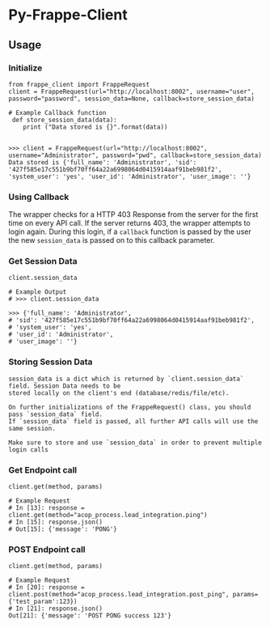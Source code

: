 # Py-Frappe-Client


## Usage

### Initialize
```
from frappe_client import FrappeRequest
client = FrappeRequest(url="http://localhost:8002", username="user", password="password", session_data=None, callback=store_session_data)

# Example Callback function
 def store_session_data(data):
    print ("Data stored is {}".format(data))


>>> client = FrappeRequest(url="http://localhost:8002", username="Administrator", password="pwd", callback=store_session_data)
Data stored is {'full_name': 'Administrator', 'sid': '427f585e17c551b9bf70ff64a22a6998064d0415914aaf91beb981f2', 'system_user': 'yes', 'user_id': 'Administrator', 'user_image': ''}

```

### Using Callback
The wrapper checks for a HTTP 403 Response from the server for the first time on every API call. If the server
returns 403, the wrapper attempts to login again. During this login, if a `callback` function is passed by the user
the new `session_data` is passed on to this callback parameter.  

### Get Session Data
```
client.session_data

# Example Output
# >>> client.session_data

>>> {'full_name': 'Administrator',
# 'sid': '427f585e17c551b9bf70ff64a22a6998064d0415914aaf91beb981f2',
# 'system_user': 'yes',
# 'user_id': 'Administrator',
# 'user_image': ''}
```

### Storing Session Data
```
session_data is a dict which is returned by `client.session_data` field. Session Data needs to be 
stored locally on the client's end (database/redis/file/etc).

On further initializations of the FrappeRequest() class, you should pass `session_data` field.
If `session_data` field is passed, all further API calls will use the same session.

Make sure to store and use `session_data` in order to prevent multiple login calls
```

### Get Endpoint call
```
client.get(method, params)

# Example Request
# In [13]: response = client.get(method="acop_process.lead_integration.ping")
# In [15]: response.json()
# Out[15]: {'message': 'PONG'}
```


### POST Endpoint call
```
client.get(method, params)

# Example Request
# In [20]: response = client.post(method="acop_process.lead_integration.post_ping", params={'test_param':123})
# In [21]: response.json()
Out[21]: {'message': 'POST PONG success 123'}
```

